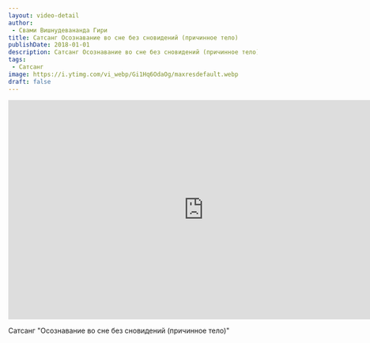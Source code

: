 ```yaml
---
layout: video-detail
author:
 - Свами Вишнудевананда Гири
title: Сатсанг Осознавание во сне без сновидений (причинное тело)
publishDate: 2018-01-01
description: Сатсанг Осознавание во сне без сновидений (причинное тело). 
tags: 
 - Сатсанг
image: https://i.ytimg.com/vi_webp/Gi1Hq6OdaOg/maxresdefault.webp
draft: false
---
```


<iframe width="790" height="444" src="https://www.youtube.com/embed/Gi1Hq6OdaOg" frameborder="0" allowfullscreen=""></iframe> 

  Сатсанг "Осознавание во сне без сновидений (причинное тело)"

  

 